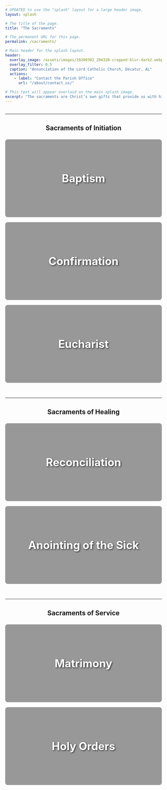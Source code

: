 ```yaml
---
# UPDATED to use the "splash" layout for a large header image.
layout: splash

# The title of the page.
title: "The Sacraments"

# The permanent URL for this page.
permalink: /sacraments/

# Main header for the splash layout.
header:
  overlay_image: /assets/images/20200302_204320-cropped-blur-dark2.webp
  overlay_filter: 0.5
  caption: "Annunciation of the Lord Catholic Church, Decatur, AL"
  actions:
    - label: "Contact the Parish Office"
      url: "/about/contact_us/"

# This text will appear overlaid on the main splash image.
excerpt: "The sacraments are Christ’s own gifts that provide us with his grace. They are the primary way in which we encounter the saving love of God in the Church. Explore each sacrament to learn more."
---
```


<style>
  .sacrament-banner {
    position: relative;
    min-height: 250px;
    background-size: cover;
    background-position: center;
    display: flex;
    align-items: center;
    justify-content: center;
    text-align: center;
    margin-bottom: 1rem;
    border-radius: 8px;
    overflow: hidden; /* Ensures border-radius clips the image */
  }
  .sacrament-banner a {
    position: absolute;
    top: 0;
    left: 0;
    width: 100%;
    height: 100%;
    display: flex;
    align-items: center;
    justify-content: center;
    background: rgba(0, 0, 0, 0.4); /* Dark overlay for text readability */
    text-decoration: none;
    transition: background 0.3s ease;
  }
  .sacrament-banner a:hover {
    background: rgba(0, 0, 0, 0.2); /* Lighter overlay on hover */
  }
  .sacrament-banner h2 {
    color: white;
    text-shadow: 2px 2px 4px rgba(0, 0, 0, 0.7);
    font-size: 2.5em;
    margin: 0;
  }
</style>

<hr style="margin-top: 2rem;">
<div style="text-align: center; margin-top: 2rem; margin-bottom: 1.5rem;">
  <h2>Sacraments of Initiation</h2>
</div>

<div class="sacrament-banner" style="background-image: url('/assets/images/20200302_204320-cropped-blur-dark2.webp');">
  <a href="/sacraments/baptism/"><h2>Baptism</h2></a>
</div>

<div class="sacrament-banner" style="background-image: url('/assets/images/20200302_204320-cropped-blur-dark2.webp');">
  <a href="/sacraments/confirmation/"><h2>Confirmation</h2></a>
</div>

<div class="sacrament-banner" style="background-image: url('/assets/images/20200302_204320-cropped-blur-dark2.webp');">
  <a href="/sacraments/eucharist/"><h2>Eucharist</h2></a>
</div>

<hr style="margin-top: 3rem;">
<div style="text-align: center; margin-top: 2rem; margin-bottom: 1.5rem;">
  <h2>Sacraments of Healing</h2>
</div>

<div class="sacrament-banner" style="background-image: url('/assets/images/20200302_204320-cropped-blur-dark2.webp');">
  <a href="/sacraments/reconciliation/"><h2>Reconciliation</h2></a>
</div>

<div class="sacrament-banner" style="background-image: url('/assets/images/20200302_204320-cropped-blur-dark2.webp');">
  <a href="/sacraments/anointing_of_the_sick/"><h2>Anointing of the Sick</h2></a>
</div>

<hr style="margin-top: 3rem;">
<div style="text-align: center; margin-top: 2rem; margin-bottom: 1.5rem;">
  <h2>Sacraments of Service</h2>
</div>

<div class="sacrament-banner" style="background-image: url('/assets/images/20200302_204320-cropped-blur-dark2.webp');">
  <a href="/sacraments/matrimony/"><h2>Matrimony</h2></a>
</div>

<div class="sacrament-banner" style="background-image: url('/assets/images/20200302_204320-cropped-blur-dark2.webp');">
  <a href="/sacraments/holy-orders/"><h2>Holy Orders</h2></a>
</div>